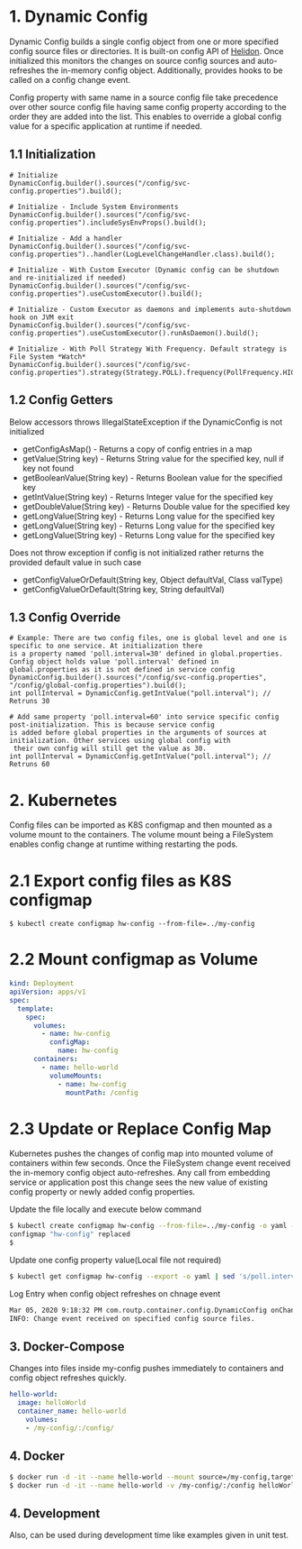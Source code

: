 # 1. Dynamic Config
Dynamic Config builds a single config object from one or more specified config source files or directories. It is 
built-on config API of [Helidon](https://helidon.io/). Once initialized this monitors the changes on source config sources and auto-refreshes the in-memory config object. 
Additionally, provides hooks to be called on a config change event. 

Config property with same name in a source config file take precedence over other source config file having same config 
property according to the order they are added into the list. This enables to override a global config value for a 
specific application at runtime if needed.

## 1.1 Initialization
````
# Initialize
DynamicConfig.builder().sources("/config/svc-config.properties").build();

# Initialize - Include System Environments
DynamicConfig.builder().sources("/config/svc-config.properties").includeSysEnvProps().build();

# Initialize - Add a handler
DynamicConfig.builder().sources("/config/svc-config.properties")..handler(LogLevelChangeHandler.class).build();

# Initialize - With Custom Executor (Dynamic config can be shutdown and re-initialized if needed)
DynamicConfig.builder().sources("/config/svc-config.properties").useCustomExecutor().build();

# Initialize - Custom Executor as daemons and implements auto-shutdown hook on JVM exit
DynamicConfig.builder().sources("/config/svc-config.properties").useCustomExecutor().runAsDaemon().build();

# Initialize - With Poll Strategy With Frequency. Default strategy is File System *Watch*
DynamicConfig.builder().sources("/config/svc-config.properties").strategy(Strategy.POLL).frequency(PollFrequency.HIGH).build();
````

## 1.2 Config Getters
Below accessors throws IllegalStateException if the DynamicConfig is not initialized
+ getConfigAsMap() - Returns a copy of config entries in a map
+ getValue(String key)    - Returns String value for the specified key, null if key not found
+ getBooleanValue(String key) - Returns Boolean value for the specified key
+ getIntValue(String key) - Returns Integer value for the specified key
+ getDoubleValue(String key) - Returns Double value for the specified key
+ getLongValue(String key) - Returns Long value for the specified key
+ getLongValue(String key) - Returns Long value for the specified key
+ getLongValue(String key) - Returns Long value for the specified key

Does not throw exception if config is not initialized rather returns the provided default value in such case
+ getConfigValueOrDefault(String key, Object defaultVal, Class<T> valType)
+ getConfigValueOrDefault(String key, String defaultVal)



## 1.3 Config Override
````
# Example: There are two config files, one is global level and one is specific to one service. At initialization there 
is a property named 'poll.interval=30' defined in global.properties. Config object holds value 'poll.interval' defined in 
global.properties as it is not defined in service config
DynamicConfig.builder().sources("/config/svc-config.properties", "/config/global-config.properties").build();
int pollInterval = DynamicConfig.getIntValue("poll.interval"); // Retruns 30

# Add same property 'poll.interval=60' into service specific config post-initialization. This is because service config 
is added before global properties in the arguments of sources at initialization. Other services using global config with
 their own config will still get the value as 30.
int pollInterval = DynamicConfig.getIntValue("poll.interval"); // Retruns 60
````

# 2. Kubernetes
Config files can be imported as K8S configmap and then mounted as a volume mount to the containers. The volume mount 
being a FileSystem enables config change at runtime withing restarting the pods.

# 2.1 Export config files as K8S configmap
````
$ kubectl create configmap hw-config --from-file=../my-config
````

# 2.2 Mount configmap as Volume
````yaml
kind: Deployment
apiVersion: apps/v1
spec:
  template:
    spec:
      volumes:
        - name: hw-config
          configMap:
            name: hw-config  
      containers:
        - name: hello-world
          volumeMounts:
            - name: hw-config
              mountPath: /config
````

# 2.3 Update or Replace Config Map
Kubernetes pushes the changes of config map into mounted volume of containers within few seconds. Once the FileSystem 
change event received the in-memory config object auto-refreshes. Any call from embedding service or application post 
this change sees the new value of existing config property or newly added config properties.


Update the file locally and execute below command
```bash
$ kubectl create configmap hw-config --from-file=../my-config -o yaml --dry-run | kubectl replace -f -
configmap "hw-config" replaced
$ 
```
Update one config property value(Local file not required)
```bash
$ kubectl get configmap hw-config --export -o yaml | sed 's/poll.interval=30/poll.interval=45/g' | kubectl replace -f - 
```

Log Entry when config object refreshes on chnage event
````bash
Mar 05, 2020 9:18:32 PM com.routp.container.config.DynamicConfig onChange
INFO: Change event received on specified config source files.
````

## 3. Docker-Compose
Changes into files inside my-config pushes immediately to containers and config object refreshes quickly.
````yaml
hello-world:
  image: helloWorld
  container_name: hello-world
    volumes:
    - /my-config/:/config/
````

## 4. Docker
````bash
$ docker run -d -it --name hello-world --mount source=/my-config,target=/config helloWorld
$ docker run -d -it --name hello-world -v /my-config/:/config helloWorld:latest
````

## 4. Development
Also, can be used during development time like examples given in unit test.
